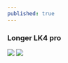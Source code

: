 ```yaml
---
published: true
---
```

### Longer LK4 pro
![]({{site.baseurl}}/_posts/IMG_20210626_093122.jpg)
![]({{site.baseurl}}/_posts/IMG_20210626_093122.jpg)